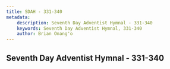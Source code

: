 ```yaml
---
title: SDAH - 331-340
metadata:
    description: Seventh Day Adventist Hymnal - 331-340
    keywords: Seventh Day Adventist Hymnal, 331-340
    author: Brian Onang'o
---
```



## Seventh Day Adventist Hymnal - 331-340
  